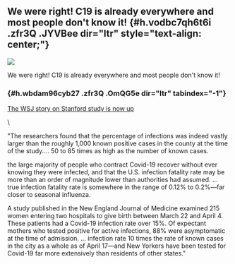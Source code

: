 
We were right! C19 is already everywhere and most people don't know it! {#h.vodbc7qh6t6i .zfr3Q .JYVBee dir="ltr" style="text-align: center;"}
-----------------------------------------------------------------------

[![](https://lh6.googleusercontent.com/gqLvgMIBlq_KRBfi5t57mGjVKiAhbhDacwMUC_LxYLP-FiJsB6wVNzmEv1KOwoY9yjBfVupO6mx8CaSrih-HOBjwvdL1KqhIhrKr4sMuJJdZlfHXNok=w1280)](https://www.google.com/url?q=https%3A%2F%2Fredcap.med.usc.edu%2Fsurveys%2F%3Fs%3DJ7KEL4YTKT&sa=D&sntz=1&usg=AFQjCNGgmJPVlIxKzdq9Pd16K5HC0kstRQ)

We were right! C19 is already everywhere and most people don't know it!

###  {#h.wbdam96cyb27 .zfr3Q .OmQG5e dir="ltr" tabindex="-1"}

[](#h.wbdam96cyb27)

[The WSJ story on Stanford study is now
up](https://www.google.com/url?q=https%3A%2F%2Fwww.wsj.com%2Farticles%2Fnew-data-suggest-the-coronavirus-isnt-as-deadly-as-we-thought-11587155298%3Fmod%3Dopinion_lead_pos5&sa=D&sntz=1&usg=AFQjCNGF46R-nHUfR1jm0rpZ3ojmt-3vDg)

\

"The researchers found that the percentage of infections was indeed
vastly larger than the roughly 1,000 known positive cases in the county
at the time of the study.... 50 to 85 times as high as the number of
known cases.

the large majority of people who contract Covid-19 recover without ever
knowing they were infected, and that the U.S. infection fatality rate
may be more than an order of magnitude lower than authorities had
assumed. ... true infection fatality rate is somewhere in the range of
0.12% to 0.2%—far closer to seasonal influenza.

A study published in the New England Journal of Medicine examined 215
women entering two hospitals to give birth between March 22 and April 4.
These patients had a Covid-19 infection rate over 15%. Of expectant
mothers who tested positive for active infections, 88% were asymptomatic
at the time of admission. ... infection rate 10 times the rate of known
cases in the city as a whole as of April 17—and New Yorkers have been
tested for Covid-19 far more extensively than residents of other
states."
